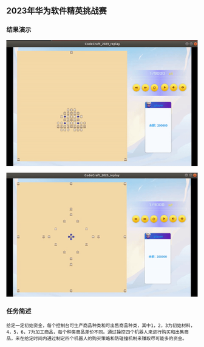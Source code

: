 ## 2023年华为软件精英挑战赛


### 结果演示

![](./resource/map1.gif)

![](./resource/map2.gif)

### 任务简述

    给定一定初始资金，每个控制台可生产商品种类和可出售商品种类，其中1，2，3为初始材料，4，5，6，7为加工商品，每个种类商品差价不同。通过操控四个机器人来进行购买和出售商品，来在给定时间内通过制定四个机器人的购买策略和防碰撞机制来赚取尽可能多的资金。
